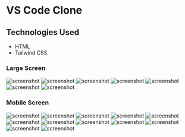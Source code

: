 # VS Code Clone

## Technologies Used
- HTML
- Tailwind CSS

### Large Screen
![screenshot](./Screenshots/SS01.png)
![screenshot](./Screenshots/SS02.png)
![screenshot](./Screenshots/SS03.png)
![screenshot](./Screenshots/SS04.png)
![screenshot](./Screenshots/SS05.png)
![screenshot](./Screenshots/SS06.png)
![screenshot](./Screenshots/SS07.png)

### Mobile Screen
![screenshot](./Screenshots/SS08.png)
![screenshot](./Screenshots/SS09.png)
![screenshot](./Screenshots/SS10.png)
![screenshot](./Screenshots/SS11.png)
![screenshot](./Screenshots/SS12.png)
![screenshot](./Screenshots/SS13.png)
![screenshot](./Screenshots/SS14.png)
![screenshot](./Screenshots/SS15.png)
![screenshot](./Screenshots/SS16.png)
![screenshot](./Screenshots/SS17.png)
![screenshot](./Screenshots/SS18.png)
![screenshot](./Screenshots/SS19.png)